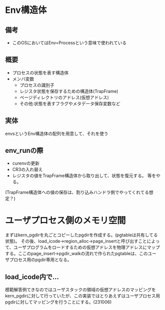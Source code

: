 # Env構造体
## 備考
- このOSにおいてはEnv=Processという意味で使われている
## 概要
- プロセスの状態を表す構造体
- メンバ変数
    - プロセスの識別子
    - レジスタ状態を保存するための構造体(TrapFrame)
    - ページディレクトリのアドレス(仮想アドレス)
    - その他:状態を表すフラグやメタデータ保存変数など
## 実体
envsというEnv構造体の配列を用意して、それを使う    

## env_runの際
- curenvの更新
- CR3の入れ替え
- レジスタの値をTrapFrame構造体から取り出して、状態を復元する。
等をやる。

(TrapFrame構造体への値の保存は、割り込みハンドラ側でやってくれてる想定？)

# ユーザプロセス側のメモリ空間
まずはkern_pgdirを丸ごとコピーしたpgdirを作成する。(pgtableは共有してる状態)。
その後、load_icode->region_alloc->page_insertと呼び出すことによって、ユーザプログラムをロードするための仮想アドレスを物理アドレスにマップする。ここのpage_insert->pgdir_walkの流れで作られたpgtableは、このユーザプロセス用のpgdir専用となる。
## load_icode内で...
模範解答例てきなのではユーザスタックの領域の仮想アドレスのマッピングをkern_pgdirに対して行っていたが、この実装ではとりあえずはユーザプロセス用pgdirに対してマッピングを行うことにする。(231006)